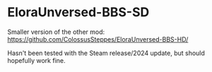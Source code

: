 # EloraUnversed-BBS-SD

Smaller version of the other mod: https://github.com/ColossusSteppes/EloraUnversed-BBS-HD/

Hasn't been tested with the Steam release/2024 update, but should hopefully work fine.
